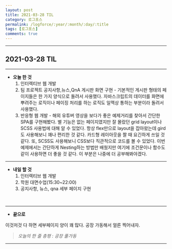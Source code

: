 ```yaml
---
layout: post
title: 2021-03-28 TIL
category: 로그포스
permalink: /logforce/:year/:month/:day/:title
tags: [로그포스]
comments: true
---
```


---

## 2021-03-28 TIL

---

- **오늘 한 것**
  1. 인터렉티브 웹 개발
  3. 팀 프로젝트 공지사항,뉴스,QnA 게시판 화면 구현 -  기본적인 게시판 형태의 페이지들은 한 가지 양식으로 돌려서 사용했다. 자바스크립트의 데이터를 화면에 뿌려주는 로직이나 페이징 처리를 하는 로직도 일맥상 통하는 부분이라 돌려서 사용했다. 
  3. 반응형 웹 개발 - 해외 유튜버 영상을 보다가 좋은 예제거리를 찾아서 간단한 SPA를 구현해봤다. 별 기능은 없는 페이지였지만 잘 몰랐던 grid layout이나 SCSS 사용법에 대해 알 수 있었다. 항상 flex만으로 layout을 잡아왔는데 gird도 사용해보니 꽤나 편리한 것 같다. 카드형 레이아웃을 짤 때 요긴하게 쓰일 것 같다. 또, SCSS도 사용해보니 CSS보다 직관적으로 코드를 볼 수 있었다. 이번 예제에서는 간단하게 Nesting하는 방법만 배웠지만 여기에 조건문이나 함수도 같이 사용하면 더 좋을 것 같다. 이 부분은 나중에 더 공부해봐야겠다. 

---

- **내일 할 것**
  1. 인터렉티브 웹 개발
  2. 학원 대면수업(15:30~22:00)
  3. 공지사항, 뉴스, qna 세부 페이지 구현

<br>

---

- **끝으로**

이것저것 다 하면 세부페이지 양이 꽤 많다. 공장 가동해서 얼른 찍어내자.

> _오늘의 한 줄 총평 : 공장 풀가동_

---
